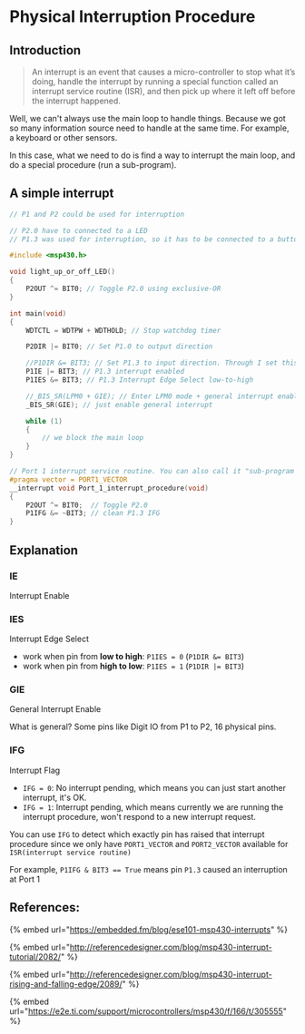 # Physical Interruption Procedure

## Introduction

> An interrupt is an event that causes a micro-controller to stop what it’s doing, handle the interrupt by running a special function called an interrupt service routine \(ISR\), and then pick up where it left off before the interrupt happened.

Well, we can't always use the main loop to handle things. Because we got so many information source need to handle at the same time. For example, a keyboard or other sensors.

In this case, what we need to do is find a way to interrupt the main loop, and do a special procedure \(run a sub-program\).

## A simple interrupt

```c
// P1 and P2 could be used for interruption

// P2.0 have to connected to a LED
// P1.3 was used for interruption, so it has to be connected to a button

#include <msp430.h>

void light_up_or_off_LED()
{
    P2OUT ^= BIT0; // Toggle P2.0 using exclusive-OR
}

int main(void)
{
    WDTCTL = WDTPW + WDTHOLD; // Stop watchdog timer

    P2DIR |= BIT0; // Set P1.0 to output direction

    //P1DIR &= BIT3; // Set P1.3 to input direction. Through I set this, you can't use it as input anyway.
    P1IE |= BIT3; // P1.3 interrupt enabled
    P1IES &= BIT3; // P1.3 Interrupt Edge Select low-to-high

    //_BIS_SR(LPM0 + GIE); // Enter LPM0 mode + general interrupt enable
    _BIS_SR(GIE); // just enable general interrupt

    while (1)
    {
        // we block the main loop
    }
}

// Port 1 interrupt service routine. You can also call it "sub-program for button P1.3"
#pragma vector = PORT1_VECTOR
__interrupt void Port_1_interrupt_procedure(void)
{
    P2OUT ^= BIT0;  // Toggle P2.0
    P1IFG &= ~BIT3; // clean P1.3 IFG
}
```

## Explanation

### IE

Interrupt Enable

### IES

Interrupt Edge Select

* work when pin from **low to high**: `P1IES = 0` \(`P1DIR &= BIT3`\)
* work when pin from **high to low**: `P1IES = 1` \(`P1DIR |= BIT3`\) 

### GIE

General Interrupt Enable

What is general? Some pins like Digit IO from P1 to P2, 16 physical pins.

### IFG

Interrupt Flag

* `IFG = 0`: No interrupt pending, which means you can just start another interrupt, it's OK.
* `IFG = 1`: Interrupt pending, which means currently we are running the interrupt procedure, won't respond to a new interrupt request.

You can use `IFG` to detect which exactly pin has raised that interrupt procedure since we only have `PORT1_VECTOR` and `PORT2_VECTOR` available for `ISR(interrupt service routine)`

For example, `P1IFG & BIT3 == True` means pin `P1.3` caused an interruption at Port 1

## References:

{% embed url="https://embedded.fm/blog/ese101-msp430-interrupts" %}

{% embed url="http://referencedesigner.com/blog/msp430-interrupt-tutorial/2082/" %}

{% embed url="http://referencedesigner.com/blog/msp430-interrupt-rising-and-falling-edge/2089/" %}

{% embed url="https://e2e.ti.com/support/microcontrollers/msp430/f/166/t/305555" %}



